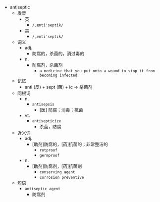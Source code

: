 - antiseptic
  - 发音
    - 英
      - `/ˌænti'septik/`
    - 美
      - `/ˌæntiˈseptɪk/`
  - 词义
    - adj.
      - 防腐的，杀菌的，消过毒的
    - n.
      - 防腐剂，杀菌剂
        - `a medicine that you put onto a wound to stop it from becoming infected`
  - 记忆
    - anti (反) + sept (菌) + ic → 杀菌剂
  - 同根词
    - n.
      - `antisepsis`
        - [医] 防腐；消毒；抗菌
    - vt.
      - `antisepticize`
        - 杀菌，防腐
  - 近义词
    - adj.
      - [助剂]防腐的，[药]抗菌的；非常整洁的
        - `rotproof`
        - `germproof`
    - n.
      - [助剂]防腐剂，[药]抗菌剂
        - `conserving agent`
        - `corrosion preventive`
  - 短语
    - `antiseptic agent`
      - 防腐剂 
